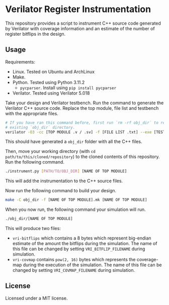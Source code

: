 # Verilator Register Instrumentation

This repository provides a script to instrument C++ source code generated by
Verilator with coverage information and an estimate of the number of register
bitflips in the design.

## Usage

Requirements:

* Linux. Tested on Ubuntu and ArchLinux
* Make.
* Python. Tested using Python 3.11.2
  * `pycparser`. Install using `pip install pycparser`
* Verilator. Tested using Verilator 5.018

Take your design and Verilator testbench. Run the command to generate the
Verilator C++ source code. Replace the top module, file list and testbench with
the appropriate files.

```bash
# If you have ran this command before, first run `rm -rf obj_dir` to remove the
# existing `obj_dir` directory.
verilator -O3 -cc [TOP MODULE .v / .sv] -f [FILE LIST .txt] --exe [TESTBENCH .cpp]
```

This should have generated a `obj_dir` folder with all the C++ files.

Then, move your working directory (with `cd path/to/this/cloned/repository`) to
the cloned contents of this repository. Run the following command.

```bash
./instrument.py [PATH/TO/OBJ_DIR] [NAME OF TOP MODULE]
```

This will add the instrumentation to the C++ source files.

Now run the following command to build your design.

```bash
make -C obj_dir -f [NAME OF TOP MODULE].mk [NAME OF TOP MODULE]
```

When you now run, the following command your simulation will run.

```bash
./obj_dir/[NAME OF TOP MODULE]
```

This will produce two files:

* `vri-bitflips` which contains a 8 bytes which represent big-endian
estimate of the amount the bitflips during the simulation. The name of this
file can be changed by setting `VRI_BITFLIP_FILENAME` during simulation.
* `vri-covmap` contains `pow(2, 16)` bytes which represents the
coverage-map during the execution of the simulation. The name of this file can
be changed by setting `VRI_COVMAP_FILENAME` during simulation.

## License

Licensed under a MIT license.